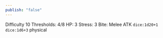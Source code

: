 ```yaml
---
publish: "false"
---
```

Difficulty 10
Thresholds: 4/8
HP: 3
Stress: 3
Bite: Melee
ATK `dice:1d20+1`
`dice:1d6+3` physical
